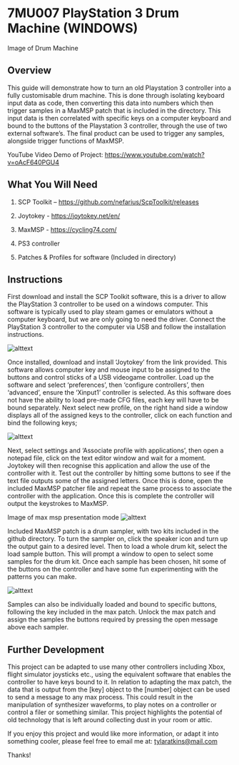 # 7MU007 PlayStation 3 Drum Machine (WINDOWS)

Image of Drum Machine

Overview
----------------------------------------------------------------------------

This guide will demonstrate how to turn an old Playstation 3 controller into a fully customisable drum machine. This is done through isolating keyboard input data as code, then converting this data into numbers which then trigger samples in a MaxMSP patch that is included in the directory. This input data is then correlated with specific keys on a computer keyboard and bound to the buttons of the Playstation 3 controller, through the use of two external software’s. The final product can be used to trigger any samples, alongside trigger functions of MaxMSP.

YouTube Video Demo of Project: https://www.youtube.com/watch?v=oAcF640PGU4

What You Will Need
----------------------------------------------------------------------------

1. SCP Toolkit – https://github.com/nefarius/ScpToolkit/releases

2. Joytokey - https://joytokey.net/en/

3. MaxMSP - https://cycling74.com/

4. PS3 controller

5. Patches & Profiles for software (Included in directory)

Instructions
-----------------------------------------------------------------------------

First download and install the SCP Toolkit software, this is a driver to allow the PlayStation 3 controller to be used on a windows computer. This software is typically used to play steam games or emulators without a computer keyboard, but we are only going to need the driver. Connect the PlayStation 3 controller to the computer via USB and follow the installation instructions.

![alttext](https://a.fsdn.com/con/app/proj/scptoolkit.mirror/screenshots/scptoolkit%20driver%20installer.png)

Once installed, download and install ‘Joytokey’ from the link provided. This software allows computer key and mouse input to be assigned to the buttons and control sticks of a USB videogame controller. Load up the software and select ‘preferences’, then ‘configure controllers’, then ‘advanced’, ensure the ‘Xinput1’ controller is selected. As this software does not have the ability to load pre-made CFG files, each key will have to be bound separately. Next select new profile, on the right hand side a window displays all of the assigned keys to the controller, click on each function and bind the following keys;

![alttext](https://i.gyazo.com/9d3c2a8babf6a1ca3e52e58c4c326921.png)

Next, select settings and ‘Associate profile with applications’, then open a notepad file, click on the text editor window and wait for a moment. Joytokey will then recognise this application and allow the use of the controller with it. Test out the controller by hitting some buttons to see if the text file outputs some of the assigned letters. Once this is done, open the included MaxMSP patcher file and repeat the same process to associate the controller with the application. Once this is complete the controller will output the keystrokes to MaxMSP. 

Image of max msp presentation mode
![alttext](https://i.gyazo.com/4967e51b405ceeaea89c2b7c4d340198.png)

Included MaxMSP patch is a drum sampler, with two kits included in the github directory. To turn the sampler on, click the speaker icon and turn up the output gain to a desired level. Then to load a whole drum kit, select the load sample button. This will prompt a window to open to select some samples for the drum kit. Once each sample has been chosen, hit some of the buttons on the controller and have some fun experimenting with the patterns you can make. 

![alttext](https://i.gyazo.com/08454b86ac5e96e17b79465bae9f94ac.png)

Samples can also be individually loaded and bound to specific buttons, following the key included in the max patch. Unlock the max patch and assign the samples the buttons required by pressing the open message above each sampler. 

Further Development
-----------------------------------------------------------------------------

This project can be adapted to use many other controllers including Xbox, flight simulator joysticks etc., using the equivalent software that enables the controller to have keys bound to it. In relation to adapting the max patch, the data that is output from the [key] object to the [number] object can be used to send a message to any max process. This could result in the manipulation of synthesizer waveforms, to play notes on a controller or control a filer or something similar. This project highlights the potential of old technology that is left around collecting dust in your room or attic.

If you enjoy this project and would like more information, or adapt it into something cooler, please feel free to email me at: tylaratkins@mail.com

Thanks! 
